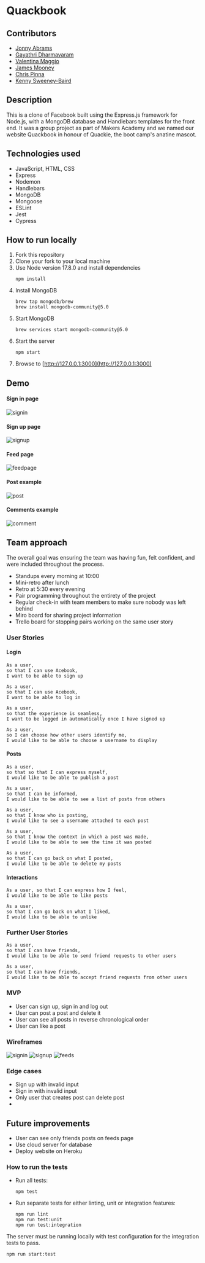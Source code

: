 # Quackbook

## Contributors

* [Jonny Abrams](https://github.com/jonnyabrams)
* [Gayathri Dharmavaram](https://github.com/gdrmvrm)
* [Valentina Maggio](https://github.com/valentina-maggio)
* [James Mooney](https://github.com/jam9304)
* [Chris Pinna](https://github.com/ChrisPinna)
* [Kenny Sweeney-Baird](https://github.com/KennySB1)

## Description

This is a clone of Facebook built using the Express.js framework for Node.js, with a MongoDB database and Handlebars templates for the front end. It was a group project as part of Makers Academy and we named our website Quackbook in honour of Quackie, the boot camp's anatine mascot.

## Technologies used

* JavaScript, HTML, CSS
* Express
* Nodemon
* Handlebars
* MongoDB
* Mongoose
* ESLint
* Jest
* Cypress

## How to run locally

1. Fork this repository
2. Clone your fork to your local machine
3. Use Node version 17.8.0 and install dependencies
   ```
   npm install
   ```
4. Install MongoDB
   ```
   brew tap mongodb/brew
   brew install mongodb-community@5.0
   ```
5. Start MongoDB
   ```
   brew services start mongodb-community@5.0
   ```
6. Start the server
   ```
   npm start
   ```
7. Browse to [http://127.0.0.1:3000](http://127.0.0.1:3000)

## Demo

#### Sign in page

![signin]()

#### Sign up page

![signup]()

#### Feed page

![feedpage]()

#### Post example

![post]()

#### Comments example

![comment]()

## Team approach

The overall goal was ensuring the team was having fun, felt confident, and were included throughout the process. 

* Standups every morning at 10:00
* Mini-retro after lunch 
* Retro at 5:30 every evening
* Pair programming throughout the entirety of the project
* Regular check-in with team members to make sure nobody was left behind
* Miro board for sharing project information
* Trello board for stopping pairs working on the same user story

### User Stories

#### Login

```
As a user, 
so that I can use Acebook,
I want to be able to sign up
```
```
As a user, 
so that I can use Acebook,
I want to be able to log in
```
```
As a user, 
so that the experience is seamless,
I want to be logged in automatically once I have signed up
```
```
As a user,
so I can choose how other users identify me,
I would like to be able to choose a username to display
```
#### Posts

```
As a user, 
so that so that I can express myself,
I would like to be able to publish a post
```
```
As a user, 
so that I can be informed,
I would like to be able to see a list of posts from others
```
```
As a user, 
so that I know who is posting,
I would like to see a username attached to each post
```
```
As a user, 
so that I know the context in which a post was made,
I would like to be able to see the time it was posted
```
```
As a user,
so that I can go back on what I posted,
I would like to be able to delete my posts
```

#### Interactions

```
As a user, so that I can express how I feel,
I would like to be able to like posts
```
```
As a user, 
so that I can go back on what I liked,
I would like to be able to unlike
```
### Further User Stories

```
As a user, 
so that I can have friends,
I would like to be able to send friend requests to other users
```
```
As a user, 
so that I can have friends,
I would like to be able to accept friend requests from other users
```

### MVP

* User can sign up, sign in and log out
* User can post a post and delete it
* User can see all posts in reverse chronological order
* User can like a post

### Wireframes

![signin](https://github.com/jonnyabrams/acebook-quack-overflow/blob/README-final-version/public/images/screenshots/signin-wireframe.png)
![signup](https://github.com/jonnyabrams/acebook-quack-overflow/blob/README-final-version/public/images/screenshots/signin-wireframe.png)
![feeds](https://github.com/jonnyabrams/acebook-quack-overflow/blob/README-final-version/public/images/screenshots/signup-wireframe.png)

### Edge cases

* Sign up with invalid input
* Sign in with invalid input
* Only user that creates post can delete post
* 

## Future improvements

* User can see only friends posts on feeds page
* Use cloud server for database
* Deploy website on Heroku

### How to run the tests

* Run all tests:
  ```
  npm test
  ```
* Run separate tests for either linting, unit or integration features:
  ```
  npm run lint             
  npm run test:unit        
  npm run test:integration  
  ```

The server must be running locally with test configuration for the
integration tests to pass.

```
npm run start:test
```